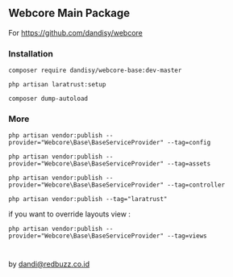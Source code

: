 ## Webcore Main Package

For https://github.com/dandisy/webcore

### Installation

    composer require dandisy/webcore-base:dev-master

    php artisan laratrust:setup

    composer dump-autoload

### More

    php artisan vendor:publish --provider="Webcore\Base\BaseServiceProvider" --tag=config

    php artisan vendor:publish --provider="Webcore\Base\BaseServiceProvider" --tag=assets

    php artisan vendor:publish --provider="Webcore\Base\BaseServiceProvider" --tag=controller

    php artisan vendor:publish --tag="laratrust"

if you want to override layouts view :

    php artisan vendor:publish --provider="Webcore\Base\BaseServiceProvider" --tag=views


#
by dandi@redbuzz.co.id